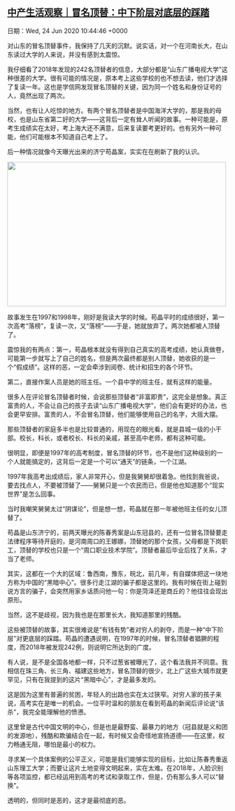 [中产生活观察｜冒名顶替：中下阶层对底层的踩踏](https://chinadigitaltimes.net/chinese/2020/06/%e4%b8%ad%e4%ba%a7%e7%94%9f%e6%b4%bb%e8%a7%82%e5%af%9f%ef%bd%9c%e5%86%92%e5%90%8d%e9%a1%b6%e6%9b%bf%ef%bc%9a%e4%b8%ad%e4%b8%8b%e9%98%b6%e5%b1%82%e5%af%b9%e5%ba%95%e5%b1%82%e7%9a%84%e8%b8%a9%e8%b8%8f/)
------
日期：Wed, 24 Jun 2020 10:44:46 +0000

<p>对山东的冒名顶替事件，我保持了几天的沉默。说实话，对一个在河南长大，在山东读过大学的人来说，并没有感到太震惊。</p><p>我仔细看了2018年发现的242名顶替者的信息，大部分都是“山东广播电视大学”这种很差的大学。很有可能的情况是，原本考上这些学校的也不想去读，他们才选择了复读一年。这也是学信网发现冒名顶替的关键，因为同一个姓名和身份证号的人，竟然出现了两次。</p><p>当然，也有让人吃惊的地方。有两个冒名顶替者是中国海洋大学的，那是我的母校，也是山东省第二好的大学——这背后一定有耸人听闻的故事。一种可能是，原考生成绩实在太好，考上海大还不满意，后来复读要考更好的。也有另外一种可能，他们可能根本不知道自己考上了。</p><p>后一种情况就像今天曝光出来的济宁苟晶案，实实在在刷新了我的认识。</p><p><img class="aligncenter wp-image-648241" src="https://chinadigitaltimes.net/chinese/files/2020/06/农村代价2-3.jpeg" alt="" width="500" height="330" srcset="https://chinadigitaltimes.net/chinese/files/2020/06/农村代价2-3.jpeg 640w, https://chinadigitaltimes.net/chinese/files/2020/06/农村代价2-3-300x198.jpeg 300w" sizes="(max-width: 500px) 100vw, 500px" /></p><p>故事发生在1997和1998年，刚好是我读大学的时候。苟晶平时的成绩很好，第一次高考“落榜”，复读一次，又“落榜”——于是，她就放弃了。两次她都被人顶替了。</p><p>震惊我的有两点：第一，苟晶根本就没有得到自己真实的高考成绩，她认真做卷，可能第一步就写上了自己的姓名，但是两次最终都是别人顶替，她收获的是一个“假成绩”。这样的恶，一定会牵涉到阅卷、统计和招生的各个环节。</p><p>第二，直接作案人员是她的班主任。一个县中学的班主任，就有这样的能量。</p><p>很多人在评论冒名顶替者时候，会说那些顶替者“非富即贵”，这完全是想象。真正富贵的人，不会让自己的孩子去读“山东广播电视大学”，他们会有更好的办法，也会更早安排。富贵的人，不会冒名顶替，他们能够使用自己的名字，大摇大摆。</p><p>那些顶替者的家庭多半也是比较普通的，用现在的眼光看，就是县城一级的小干部。校长，科长，或者校长、科长的亲戚，甚至高中老师，都有这种可能。</p><p>很明显，即便是1997年的高考制度，冒名顶替的环节，也不是他们这种级别的一个人就能搞定的，这背后一定是一个可以“通天”的链条，一个江湖。</p><p>1997年我高考出成绩后，家人非常开心，但是我舅舅却很着急。他找到我爸说，要去找点人，不要被顶替了——舅舅只是一个农民而已，但是他也知道那个“现实世界”是怎么回事。</p><p>当时我嘲笑舅舅太过“阴谋论”，但是想一想，苟晶就在那一年被他班主任的女儿顶替了。</p><p>苟晶是山东济宁的，前两天曝光的陈春秀案是山东冠县的，还有一位冒名顶替要走法律程序等待开庭的，是河南周口的王娜娜，顶替她的那个女孩，父母都是下岗职工，顶替的学校也只是一个“周口职业技术学院”。顶替者最后毕业后找了关系，才当了老师。</p><p>其实，这都在一个大的区域：鲁西南，豫东，皖北，前几年，有自媒体把这一块地方称为中国的“黑暗中心”。很多行走江湖的骗子都是这里的。我有时候在街上碰到说方言的骗子，会突然用家乡话质问他一句：你是菏泽还是商丘的？他往往会现出原形。</p><p>当然，这不是歧视，因为我也是在那里长大，我知道那里的残酷。</p><p>这些被顶替的故事，其实很难说是“有钱有势”者对穷人的剥夺，而是一种“中下阶层”对更底层的踩踏。苟晶的遭遇说明，在1997年的时候，冒名顶替者猖獗的程度，而2018年被发现242例，则说明它所达到的广度。</p><p>有人说，是不是全国各地都一样，只不过葱省被曝光了，这个看法我并不同意。我相信在珠三角、长三角、福建这些地方，冒名顶替的很少，北上广这些大城市就更罕见，只有在我提到的这片“黑暗中心”，才是最多发的。</p><p>这是因为这里有普遍的贫困，年轻人的出路也实在太过狭窄。对穷人家的孩子来说，高考实在是唯一的机会。一位平时温和的朋友在看到苟晶的新闻后评论说“该杀”，我完全能理解他的愤懑。</p><p>这里曾是古代中国文明的中心，但是也是最野蛮、最暴力的地方（冠县就是义和团的发源地），残酷和欺骗结合在一起，有时候又会奇怪地宣扬道德——在这里，权力畅通无阻，哪怕是最小的权力。</p><p>寻求某一个具体案例的公平正义，可能是我们能够实现的目标，比如让陈春秀重返山东理工大学；而要让这片土地变得文明起来，实在太难。在2018年，人脸识别等各项监控，都已经运用到高考的考试和录取工作，但是，仍有那么多人可以“替换”。</p><p>透明的，但同时是恶的，这才是最彻底的恶。</p>
